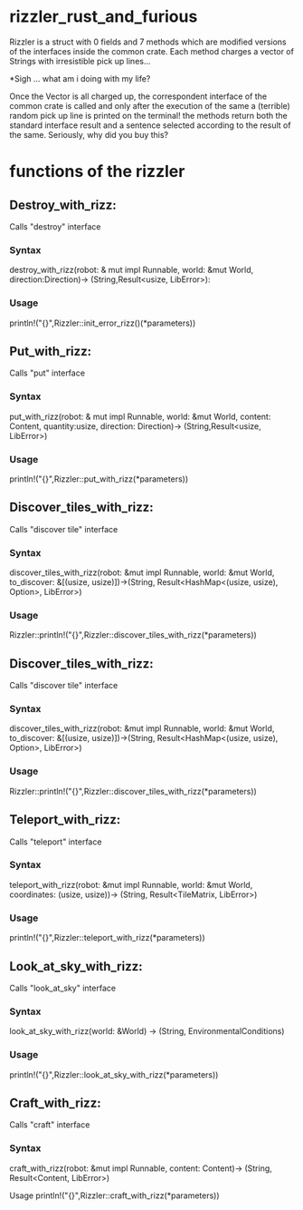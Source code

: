 # rizzler_rust_and_furious
Rizzler is a struct with 0 fields and 7 methods which are modified versions of the interfaces inside the common crate.
Each method charges a vector of Strings with irresistible pick up lines...


*Sigh ... what am i doing with my life?

Once the Vector is all charged up, the correspondent interface of the common crate is called and only after the execution of the same
a (terrible) random  pick up line is printed on the terminal! the methods return both the standard interface result and a sentence selected according to the result of the same.
Seriously, why did you buy this?

# functions of the rizzler
## Destroy_with_rizz:
Calls "destroy" interface

### Syntax
destroy_with_rizz(robot:  & mut impl Runnable, world: &mut World, direction:Direction)-> (String,Result<usize, LibError>):

### Usage
println!("{}",Rizzler::init_error_rizz()(*parameters))

## Put_with_rizz:
Calls "put" interface
 
### Syntax
 put_with_rizz(robot: & mut impl Runnable, world: &mut World, content: Content, quantity:usize, direction: Direction)-> (String,Result<usize, LibError>)

### Usage
println!("{}",Rizzler::put_with_rizz(*parameters))

## Discover_tiles_with_rizz:
Calls "discover tile" interface

### Syntax
  discover_tiles_with_rizz(robot: &mut impl Runnable, world: &mut World, to_discover: &[(usize, usize)])->(String, Result<HashMap<(usize, usize), Option<Tile>>, LibError>)

### Usage
Rizzler::println!("{}",Rizzler::discover_tiles_with_rizz(*parameters))

## Discover_tiles_with_rizz:
Calls "discover tile" interface

### Syntax
discover_tiles_with_rizz(robot: &mut impl Runnable, world: &mut World, to_discover: &[(usize, usize)])->(String, Result<HashMap<(usize, usize), Option<Tile>>, LibError>)

### Usage
Rizzler::println!("{}",Rizzler::discover_tiles_with_rizz(*parameters))

## Teleport_with_rizz:
Calls "teleport" interface

### Syntax
teleport_with_rizz(robot: &mut impl Runnable, world: &mut World, coordinates: (usize, usize))-> (String, Result<TileMatrix, LibError>)

### Usage
println!("{}",Rizzler::teleport_with_rizz(*parameters))

## Look_at_sky_with_rizz:
Calls "look_at_sky" interface

### Syntax
look_at_sky_with_rizz(world: &World) -> (String, EnvironmentalConditions)

### Usage
println!("{}",Rizzler::look_at_sky_with_rizz(*parameters))

## Craft_with_rizz:
Calls "craft" interface

### Syntax
craft_with_rizz(robot: &mut impl Runnable, content: Content)-> (String, Result<Content, LibError>)

Usage
println!("{}",Rizzler::craft_with_rizz(*parameters))
    
